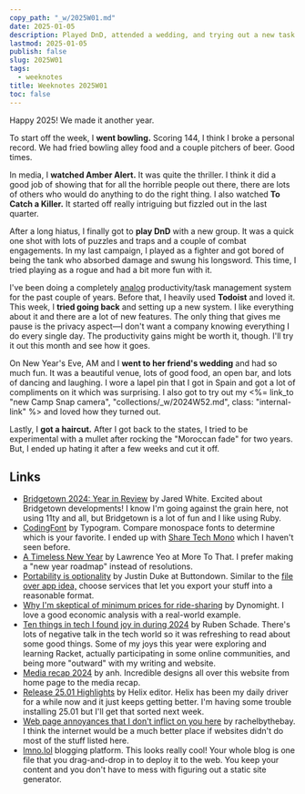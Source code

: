 ```yaml
---
copy_path: "_w/2025W01.md"
date: 2025-01-05
description: Played DnD, attended a wedding, and trying out a new task management system. Weeknotes for the 1st week of the year 2025.
lastmod: 2025-01-05
publish: false
slug: 2025W01
tags:
  - weeknotes
title: Weeknotes 2025W01
toc: false
---
```


Happy 2025! We made it another year.

To start off the week, I **went bowling.** Scoring 144, I think I broke a personal record. We had fried bowling alley food and a couple pitchers of beer. Good times.

In media, I **watched Amber Alert.** It was quite the thriller. I think it did a good job of showing that for all the horrible people out there, there are lots of others who would do anything to do the right thing. I also watched **To Catch a Killer.** It started off really intriguing but fizzled out in the last quarter.

After a long hiatus, I finally got to **play DnD** with a new group. It was a quick one shot with lots of puzzles and traps and a couple of combat engagements. In my last campaign, I played as a fighter and got bored of being the tank who absorbed damage and swung his longsword. This time, I tried playing as a rogue and had a bit more fun with it.

I've been doing a completely [analog](/t/analog/) productivity/task management system for the past couple of years. Before that, I heavily used **Todoist** and loved it. This week, I **tried going back** and setting up a new system. I like everything about it and there are a lot of new features. The only thing that gives me pause is the privacy aspect—I don't want a company knowing everything I do every single day. The productivity gains might be worth it, though. I'll try it out this month and see how it goes.

On New Year's Eve, AM and I **went to her friend's wedding** and had so much fun. It was a beautiful venue, lots of good food, an open bar, and lots of dancing and laughing. I wore a lapel pin that I got in Spain and got a lot of compliments on it which was surprising. I also got to try out my <%= link_to "new Camp Snap camera", "collections/_w/2024W52.md", class: "internal-link" %> and loved how they turned out.

Lastly, I **got a haircut.** After I got back to the states, I tried to be experimental with a mullet after rocking the "Moroccan fade" for two years. But, I ended up hating it after a few weeks and cut it off.

## Links

- [Bridgetown 2024: Year in Review](https://www.bridgetownrb.com/news/2024-year-in-review/) by Jared White. Excited about Bridgetown developments! I know I'm going against the grain here, not using 11ty and all, but Bridgetown is a lot of fun and I like using Ruby.
- [CodingFont](https://www.codingfont.com/) by Typogram. Compare monospace fonts to determine which is your favorite. I ended up with [Share Tech Mono](https://fonts.google.com/specimen/Share+Tech+Mono) which I haven't seen before.
- [A Timeless New Year](https://moretothat.com/a-timeless-new-year/) by Lawrence Yeo at More To That. I prefer making a "new year roadmap" instead of resolutions.
- [Portability is optionality](https://buttondown.com/blog/portability-is-optionality) by Justin Duke at Buttondown. Similar to the [file over app idea,](https://stephango.com/file-over-app) choose services that let you export your stuff into a reasonable format.
- [Why I'm skeptical of minimum prices for ride-sharing](https://dynomight.net/prices/) by Dynomight. I love a good economic analysis with a real-world example.
- [Ten things in tech I found joy in during 2024](https://rubenerd.com/ten-it-things-i-found-joy-in-this-year/) by Ruben Schade. There's lots of negative talk in the tech world so it was refreshing to read about some good things. Some of my joys this year were exploring and learning Racket, actually participating in some online communities, and being more "outward" with my writing and website.
- [Media recap 2024](https://anhvn.com/posts/2025/media-recap-2024/) by anh. Incredible designs all over this website from home page to the media recap.
- [Release 25.01 Highlights](https://helix-editor.com/news/release-25-01-highlights/) by Helix editor. Helix has been my daily driver for a while now and it just keeps getting better. I'm having some trouble installing 25.01 but I'll get that sorted next week.
- [Web page annoyances that I don't inflict on you here](https://rachelbythebay.com/w/2025/01/04/cruft/) by rachelbythebay. I think the internet would be a much better place if websites didn't do most of the stuff listed here.
- [lmno.lol](https://lmno.lol/) blogging platform. This looks really cool! Your whole blog is one file that you drag-and-drop in to deploy it to the web. You keep your content and you don't have to mess with figuring out a static site generator.
